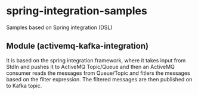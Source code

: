# spring-integration-samples
Samples based on Spring integration (DSL)

## Module (activemq-kafka-integration)
It is based on the spring integration framework, where it takes input from StdIn and pushes it to ActiveMQ Topic/Queue
and then an ActiveMQ consumer reads the messages from Queue/Topic and fitlers the messages based on the filter expression.
The filtered messages are then published on to Kafka topic.
